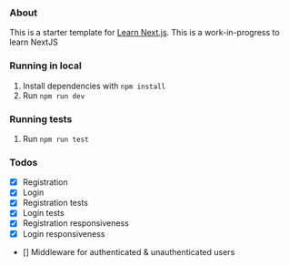 ### About

This is a starter template for [Learn Next.js](https://nextjs.org/learn).
This is a work-in-progress to learn NextJS

### Running in local

1. Install dependencies with `npm install`
1. Run `npm run dev`

### Running tests

1. Run `npm run test`

### Todos

-   [x] Registration
-   [x] Login
-   [x] Registration tests
-   [x] Login tests
-   [x] Registration responsiveness
-   [x] Login responsiveness
-   [] Middleware for authenticated & unauthenticated users
